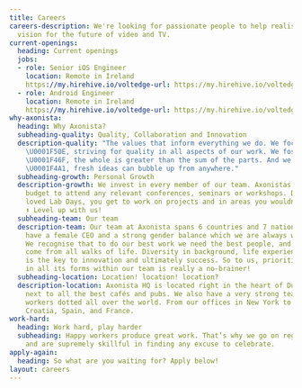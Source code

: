 ```yaml
---
title: Careers
careers-description: We're looking for passionate people to help realise our ambitious
  vision for the future of video and TV.
current-openings:
  heading: Current openings
  jobs:
  - role: Senior iOS Engineer
    location: Remote in Ireland
    https://my.hirehive.io/voltedge-url: https://my.hirehive.io/voltedge/jobs/68117/senior-ios-engineer-axonista-dublin
  - role: Android Engineer
    location: Remote in Ireland
    https://my.hirehive.io/voltedge-url: https://my.hirehive.io/voltedge/jobs/68218/android-engineer-axonista-dublin
why-axonista:
  heading: Why Axonista?
  subheading-quality: Quality, Collaboration and Innovation
  description-quality: "The values that inform everything we do. We focus on the details
    \U0001F50E, striving for quality in all aspects of our work. We foster collaboration
    \U0001F46F, the whole is greater than the sum of the parts. And we embrace Innovation
    \U0001F4A1, fresh ideas can bubble up from anywhere."
  subheading-growth: Personal Growth
  description-growth: We invest in every member of our team. Axonistas receive a yearly
    budget to attend any relevant conferences, seminars or workshops. During our much
    loved Lab Days, you get to work on projects and in areas you wouldn't normally.
    ⬆️ Level up with us!
  subheading-team: Our team
  description-team: Our team at Axonista spans 6 countries and 7 nationalities. We
    have a female CEO and a strong gender balance which we are always working to improve.
    We recognise that to do our best work we need the best people, and the best people
    come from all walks of life. Diversity in background, life experience and ideas
    is the key to innovation and ultimately success. So to us, prioritising diversity
    in all its forms within our team is really a no-brainer!
  subheading-location: Location! location! location?
  description-location: Axonista HQ is located right in the heart of Dublin City,
    next to all the best cafés and pubs. We also have a very strong team of remote
    workers dotted all over the world. From our offices in New York to remoters in
    Croatia, Spain, and France.
work-hard:
  heading: Work hard, play harder
  subheading: Happy workers produce great work. That’s why we go on regular adventures
    and are supremely skillful in finding any excuse to celebrate.
apply-again:
  heading: So what are you waiting for? Apply below!
layout: careers
---
```


